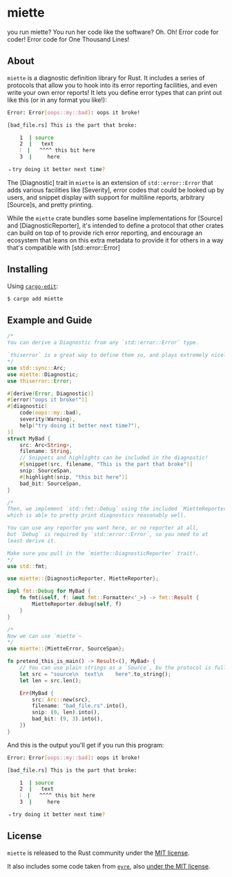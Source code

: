 # miette

you run miette? You run her code like the software? Oh. Oh! Error code for
coder! Error code for One Thousand Lines!

## About

`miette` is a diagnostic definition library for Rust. It includes a series of
protocols that allow you to hook into its error reporting facilities, and even
write your own error reports! It lets you define error types that can print out
like this (or in any format you like!):

```sh
Error: Error[oops::my::bad]: oops it broke!

[bad_file.rs] This is the part that broke:

    1  | source
    2  |   text
    ⫶  |   ^^^^ this bit here
    3  |     here

﹦try doing it better next time?
```

The [Diagnostic] trait in `miette` is an extension of `std::error::Error` that
adds various facilities like [Severity], error codes that could be looked up
by users, and snippet display with support for multiline reports, arbitrary
[Source]s, and pretty printing.

While the `miette` crate bundles some baseline implementations for [Source]
and [DiagnosticReporter], it's intended to define a protocol that other crates
can build on top of to provide rich error reporting, and encourage an
ecosystem that leans on this extra metadata to provide it for others in a way
that's compatible with [std::error::Error]

## Installing

Using [`cargo-edit`](https://crates.io/crates/cargo-edit):

```sh
$ cargo add miette
```

## Example and Guide

```rust
/*
You can derive a Diagnostic from any `std::error::Error` type.

`thiserror` is a great way to define them so, and plays extremely nicely with `miette`!
*/
use std::sync::Arc;
use miette::Diagnostic;
use thiserror::Error;

#[derive(Error, Diagnostic)]
#[error("oops it broke!")]
#[diagnostic(
    code(oops::my::bad),
    severity(Warning),
    help("try doing it better next time?"),
)]
struct MyBad {
    src: Arc<String>,
    filename: String,
    // Snippets and highlights can be included in the diagnostic!
    #[snippet(src, filename, "This is the part that broke")]
    snip: SourceSpan,
    #[highlight(snip, "this bit here")]
    bad_bit: SourceSpan,
}

/*
Then, we implement `std::fmt::Debug` using the included `MietteReporter`,
which is able to pretty print diagnostics reasonably well.

You can use any reporter you want here, or no reporter at all,
but `Debug` is required by `std::error::Error`, so you need to at
least derive it.

Make sure you pull in the `miette::DiagnosticReporter` trait!.
*/
use std::fmt;

use miette::{DiagnosticReporter, MietteReporter};

impl fmt::Debug for MyBad {
    fn fmt(&self, f: &mut fmt::Formatter<'_>) -> fmt::Result {
        MietteReporter.debug(self, f)
    }
}

/*
Now we can use `miette`~
*/
use miette::{MietteError, SourceSpan};

fn pretend_this_is_main() -> Result<(), MyBad> {
    // You can use plain strings as a `Source`, bu the protocol is fully extensible!
    let src = "source\n  text\n    here".to_string();
    let len = src.len();

    Err(MyBad {
        src: Arc::new(src),
        filename: "bad_file.rs".into(),
        snip: (0, len).into(),
        bad_bit: (9, 3).into(),
    })
}
```

And this is the output you'll get if you run this program:

```sh
Error: Error[oops::my::bad]: oops it broke!

[bad_file.rs] This is the part that broke:

    1  | source
    2  |   text
    ⫶  |   ^^^^ this bit here
    3  |     here

﹦try doing it better next time?
```

## License

`miette` is released to the Rust community under the [MIT license](./LICENSE).

It also includes some code taken from [`eyre`](https://github.com/yaahc/eyre),
also [under the MIT license](https://github.com/yaahc/eyre#license).
